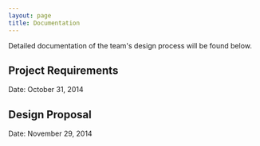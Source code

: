 ```yaml
---
layout: page
title: Documentation
---
```


<p class="message">
  Detailed documentation of the team's design process will be found below.
</p>

## Project Requirements
Date: October 31, 2014

## Design Proposal
Date: November 29, 2014